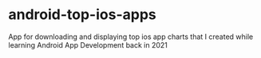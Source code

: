 # android-top-ios-apps
App for downloading and displaying top ios app charts that I created while learning Android App Development back in 2021
